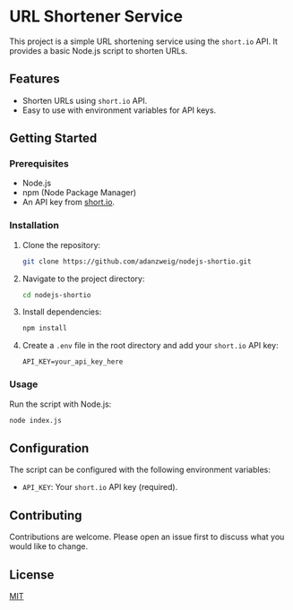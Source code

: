 # URL Shortener Service

This project is a simple URL shortening service using the `short.io` API. It provides a basic Node.js script to shorten URLs.

## Features

- Shorten URLs using `short.io` API.
- Easy to use with environment variables for API keys.

## Getting Started

### Prerequisites

- Node.js
- npm (Node Package Manager)
- An API key from [short.io](https://short.io).

### Installation

1. Clone the repository:
   ```bash
   git clone https://github.com/adanzweig/nodejs-shortio.git
   ```
2. Navigate to the project directory:
   ```bash
   cd nodejs-shortio
   ```
3. Install dependencies:
   ```bash
   npm install
   ```
4. Create a `.env` file in the root directory and add your `short.io` API key:
   ```env
   API_KEY=your_api_key_here
   ```

### Usage

Run the script with Node.js:
```bash
node index.js
```

## Configuration

The script can be configured with the following environment variables:
- `API_KEY`: Your `short.io` API key (required).

## Contributing

Contributions are welcome. Please open an issue first to discuss what you would like to change.

## License

[MIT](https://choosealicense.com/licenses/mit/)